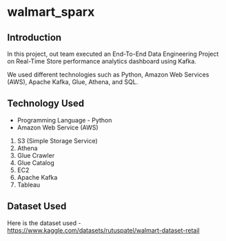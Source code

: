 # walmart_sparx

## Introduction 
In this project, out team executed an End-To-End Data Engineering Project on Real-Time Store performance analytics dashboard using Kafka.

We used different technologies such as Python, Amazon Web Services (AWS), Apache Kafka, Glue, Athena, and SQL.

## Technology Used
- Programming Language - Python
- Amazon Web Service (AWS)
1. S3 (Simple Storage Service)
2. Athena
3. Glue Crawler
4. Glue Catalog
5. EC2
6. Apache Kafka
7. Tableau 


## Dataset Used
Here is the dataset used - https://www.kaggle.com/datasets/rutuspatel/walmart-dataset-retail

